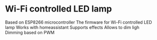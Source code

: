 # Wi-Fi controlled LED lamp
Based on ESP8266 microcontroller
The firmware for Wi-Fi controlled LED lamp
Works with homeassistant
Supports effects
Allows to dim ligh
Dimming based on PWM